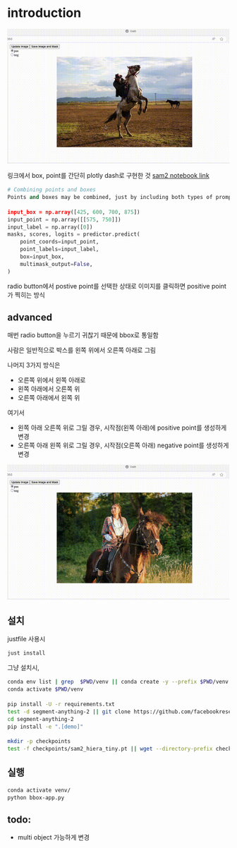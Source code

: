 # introduction
![Demo](assets/easy.gif)

링크에서 box, point를 간단히 plotly dash로 구현한 것
[sam2 notebook link](https://github.com/facebookresearch/segment-anything-2/blob/main/notebooks/image_predictor_example.ipynb)


```python
# Combining points and boxes
Points and boxes may be combined, just by including both types of prompts to the predictor. Here this can be used to select just the trucks's tire, instead of the entire wheel.

input_box = np.array([425, 600, 700, 875])
input_point = np.array([[575, 750]])
input_label = np.array([0])
masks, scores, logits = predictor.predict(
    point_coords=input_point,
    point_labels=input_label,
    box=input_box,
    multimask_output=False,
)
```
radio button에서 postive point를 선택한 상태로 이미지를 클릭하면 positive point가 찍히는 방식 


## advanced

매번 radio button을 누르기 귀찮기 때문에 bbox로 통일함

사람은 일반적으로 박스를 왼쪽 위에서 오른쪽 아래로 그림

나머지 3가지 방식은
- 오른쪽 위에서 왼쪽 아래로
- 왼쪽 아래에서 오른쪽 위
- 오른쪽 아래에서 왼쪽 위

여기서

- 왼쪽 아래 오른쪽 위로 그릴 경우, 시작점(왼쪽 아래)에 positive point를 생성하게 변경
- 오른쪽 아래 왼쪽 위로 그릴 경우, 시작점(오른쪽 아래) negative point를 생성하게 변경


![Adanvanced Demo](assets/advanced.gif)


## 설치


justfile 사용시
```bash
just install
```

그냥 설치시,
```bash
conda env list | grep  $PWD/venv || conda create -y --prefix $PWD/venv python=3.11 pip ipykernel
conda activate $PWD/venv

pip install -U -r requirements.txt
test -d segment-anything-2 || git clone https://github.com/facebookresearch/segment-anything-2.git
cd segment-anything-2
pip install -e ".[demo]"

mkdir -p checkpoints
test -f checkpoints/sam2_hiera_tiny.pt || wget --directory-prefix checkpoints/ https://dl.fbaipublicfiles.com/segment_anything_2/072824/sam2_hiera_tiny.pt 
```

##  실행
```bash
conda activate venv/
python bbox-app.py
```

## todo:
- multi object 가능하게 변경